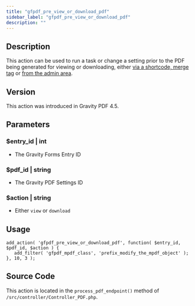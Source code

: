 ```yaml
---
title: "gfpdf_pre_view_or_download_pdf"
sidebar_label: "gfpdf_pre_view_or_download_pdf"
description: ""
---
```




## Description 

This action can be used to run a task or change a setting prior to the PDF being generated for viewing or downloading, either [via a shortcode, merge tag](../../users/shortcodes-and-mergetags.md) or [from the admin area](../../users/viewing-pdfs.md).

## Version 

This action was introduced in Gravity PDF 4.5.

## Parameters 

### $entry_id | int
*  The Gravity Forms Entry ID 

### $pdf_id | string
*  The Gravity PDF Settings ID

### $action | string
*  Either `view` or `download`

## Usage 

```
add_action( 'gfpdf_pre_view_or_download_pdf', function( $entry_id, $pdf_id, $action ) {
   add_filter( 'gfpdf_mpdf_class', 'prefix_modify_the_mpdf_object' );
}, 10, 3 );
```

## Source Code 

This action is located in the `process_pdf_endpoint()` method of `/src/controller/Controller_PDF.php`.